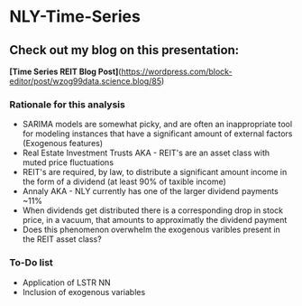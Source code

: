 # NLY-Time-Series
## Check out my blog on this presentation:
**[Time Series REIT Blog Post]**(https://wordpress.com/block-editor/post/wzog99data.science.blog/85) 

### Rationale for this analysis
- SARIMA models are somewhat picky, and are often an inappropriate tool for modeling instances that have a significant amount of external factors (Exogenous features)
- Real Estate Investment Trusts AKA - REIT's are an asset class with muted price fluctuations
- REIT's are required, by law, to distribute a significant amount income in the form of a dividend (at least 90% of taxible income)
- Annaly AKA - NLY currently has one of the larger dividend payments ~11%
- When dividends get distributed there is a corresponding drop in stock price, in a vacuum, that amounts to approximatly the dividend payment
- Does this phenomenon overwhelm the exogenous varibles present in the REIT asset class?


### To-Do list
- Application of LSTR NN
- Inclusion of exogenous variables

